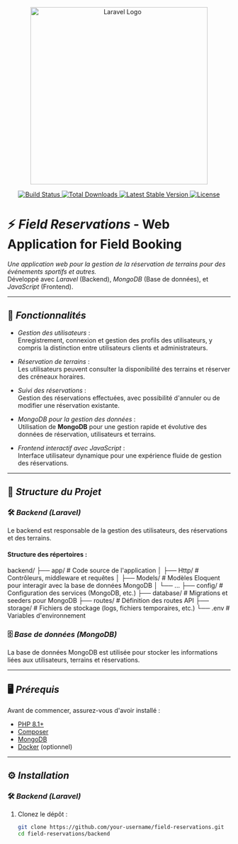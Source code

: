 <p align="center">
    <a href="https://laravel.com" target="_blank">
        <img src="https://raw.githubusercontent.com/laravel/art/master/logo-lockup/5%20SVG/2%20CMYK/1%20Full%20Color/laravel-logolockup-cmyk-red.svg" width="400" alt="Laravel Logo">
    </a>
</p>

<p align="center">
    <a href="https://github.com/your-username/field-reservations/actions">
        <img src="https://github.com/your-username/field-reservations/workflows/tests/badge.svg" alt="Build Status">
    </a>
    <a href="https://packagist.org/packages/laravel/framework">
        <img src="https://img.shields.io/packagist/dt/laravel/framework" alt="Total Downloads">
    </a>
    <a href="https://packagist.org/packages/laravel/framework">
        <img src="https://img.shields.io/packagist/v/laravel/framework" alt="Latest Stable Version">
    </a>
    <a href="https://opensource.org/licenses/MIT">
        <img src="https://img.shields.io/packagist/l/laravel/framework" alt="License">
    </a>
</p>

# ⚡ *Field Reservations* - Web Application for Field Booking

*Une application web pour la gestion de la réservation de terrains pour des événements sportifs et autres.*  
Développé avec *Laravel* (Backend), *MongoDB* (Base de données), et *JavaScript* (Frontend).

---

## 🚀 *Fonctionnalités*

- *Gestion des utilisateurs* :  
  Enregistrement, connexion et gestion des profils des utilisateurs, y compris la distinction entre utilisateurs clients et administrateurs.

- *Réservation de terrains* :  
  Les utilisateurs peuvent consulter la disponibilité des terrains et réserver des créneaux horaires.

- *Suivi des réservations* :  
  Gestion des réservations effectuées, avec possibilité d'annuler ou de modifier une réservation existante.

- *MongoDB pour la gestion des données* :  
  Utilisation de **MongoDB** pour une gestion rapide et évolutive des données de réservation, utilisateurs et terrains.

- *Frontend interactif avec JavaScript* :  
  Interface utilisateur dynamique pour une expérience fluide de gestion des réservations.

---

## 📂 *Structure du Projet*

### 🛠 *Backend (Laravel)*  
Le backend est responsable de la gestion des utilisateurs, des réservations et des terrains.

#### Structure des répertoires :

backend/
├── app/                # Code source de l'application
│   ├── Http/           # Contrôleurs, middleware et requêtes
│   ├── Models/         # Modèles Eloquent pour interagir avec la base de données MongoDB
│   └── ...
├── config/             # Configuration des services (MongoDB, etc.)
├── database/           # Migrations et seeders pour MongoDB
├── routes/             # Définition des routes API
├── storage/            # Fichiers de stockage (logs, fichiers temporaires, etc.)
└── .env                # Variables d'environnement

### 🗄 *Base de données (MongoDB)*  
La base de données MongoDB est utilisée pour stocker les informations liées aux utilisateurs, terrains et réservations.

---

## 🖥 *Prérequis*

Avant de commencer, assurez-vous d'avoir installé :

- [PHP 8.1+](https://www.php.net/)
- [Composer](https://getcomposer.org/)
- [MongoDB](https://www.mongodb.com/)
- [Docker](https://www.docker.com/) (optionnel)

---

## ⚙ *Installation*

### 🛠 *Backend (Laravel)*

1. Clonez le dépôt :
   ```bash
   git clone https://github.com/your-username/field-reservations.git
   cd field-reservations/backend

